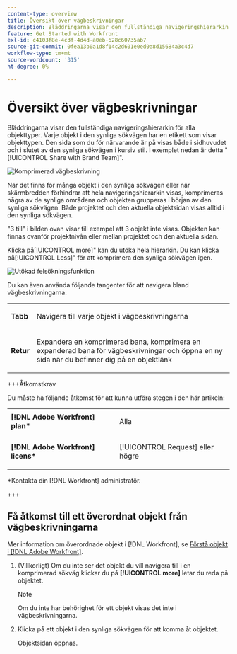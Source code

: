 ```yaml
---
content-type: overview
title: Översikt över vägbeskrivningar
description: Bläddringarna visar den fullständiga navigeringshierarkin för alla objekttyper.
feature: Get Started with Workfront
exl-id: c4103f8e-4c3f-4d4d-a0eb-628c60735ab7
source-git-commit: 0fea13b0a1d8f14c2d601e0ed0a8d15684a3c4d7
workflow-type: tm+mt
source-wordcount: '315'
ht-degree: 0%

---
```


# Översikt över vägbeskrivningar

Bläddringarna visar den fullständiga navigeringshierarkin för alla objekttyper. Varje objekt i den synliga sökvägen har en etikett som visar objekttypen. Den sida som du för närvarande är på visas både i sidhuvudet och i slutet av den synliga sökvägen i kursiv stil. I exemplet nedan är detta &quot;[!UICONTROL Share with Brand Team]&quot;.

![Komprimerad vägbeskrivning](assets/NWE-collapsed-breadcrumb.png)

När det finns för många objekt i den synliga sökvägen eller när skärmbredden förhindrar att hela navigeringshierarkin visas, komprimeras några av de synliga områdena och objekten grupperas i början av den synliga sökvägen. Både projektet och den aktuella objektsidan visas alltid i den synliga sökvägen.

&quot;3 till&quot; i bilden ovan visar till exempel att 3 objekt inte visas. Objekten kan finnas ovanför projektnivån eller mellan projektet och den aktuella sidan.

Klicka på[!UICONTROL more]&quot; kan du utöka hela hierarkin. Du kan klicka på[!UICONTROL Less]&quot; för att komprimera den synliga sökvägen igen.

![Utökad felsökningsfunktion](assets/NWE-expanded-breadcrumb.png)

Du kan även använda följande tangenter för att navigera bland vägbeskrivningarna:

<table style="table-layout:auto"> 
 <col> 
 <col> 
 <tbody> 
  <tr> 
   <td role="rowheader"><strong>Tabb</strong> </td> 
   <td> <p>Navigera till varje objekt i vägbeskrivningarna</p> </td> 
  </tr> 
  <tr> 
   <td role="rowheader"><strong>Retur</strong> </td> 
   <td> <p>Expandera en komprimerad bana, komprimera en expanderad bana för vägbeskrivningar och öppna en ny sida när du befinner dig på en objektlänk</p> </td> 
  </tr> 
 </tbody> 
</table>

+++Åtkomstkrav

Du måste ha följande åtkomst för att kunna utföra stegen i den här artikeln:

<table style="table-layout:auto"> 
 <col> 
 </col> 
 <col> 
 </col> 
 <tbody> 
  <tr> 
   <td role="rowheader"><strong>[!DNL Adobe Workfront] plan*</strong></td> 
   <td> <p>Alla</p> </td> 
  </tr> 
  <tr> 
   <td role="rowheader"><strong>[!DNL Adobe Workfront] licens*</strong></td> 
   <td> <p>[!UICONTROL Request] eller högre</p> </td> 
  </tr> 
 </tbody> 
</table>

*Kontakta din [!DNL Workfront] administratör.

+++

<!--drafted: this is no longer possible, since we removed Campaigns, but it might come back as part of Maestro: 

## Multi-object breadcrumbs

>[!NOTE]
>
>The information in this article is available only in the Preview environment when you participate in the [!UICONTROL Campaigns] beta program. The functionality described here might not be fully available yet. For more information about current available features and how to enroll, see [Campaigns beta].

Some objects can belong to multiple parent objects. For example, a project can belong to multiple campaigns. In this case, all the campaigns that the project belongs to display in the breadcrumb.

The multi-object listing in the breadcrumb (for example, the campaigns) displays the number of parent objects which expands into a list to display all the campaigns that the project is associated with. For more information, see [Add objects to a campaign](../../manage-work/campaigns/add-objects-to-a-campaign.md).


![Project with multiple campaigns in the breadcrumb](assets/project-with-multiple-campaigns-in-breadcrumb.png)

-->

## Få åtkomst till ett överordnat objekt från vägbeskrivningarna

Mer information om överordnade objekt i [!DNL Workfront], se [Förstå objekt i [!DNL Adobe Workfront]](../../workfront-basics/navigate-workfront/workfront-navigation/understand-objects.md).

1. (Villkorligt) Om du inte ser det objekt du vill navigera till i en komprimerad sökväg klickar du på **[!UICONTROL more]** letar du reda på objektet.

   >[!NOTE]
   >
   >Om du inte har behörighet för ett objekt visas det inte i vägbeskrivningarna.

1. Klicka på ett objekt i den synliga sökvägen för att komma åt objektet.

   Objektsidan öppnas.
